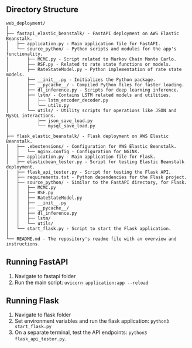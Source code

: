 ## Directory Structure

```
web_deployment/
│
├── fastapi_elastic_beanstalk/ - FastAPI deployment on AWS Elastic Beanstalk.
│   ├── application.py - Main application file for FastAPI.
│   └── source_python/ - Python scripts and modules for the app's functionality.
│       ├── MCMC.py - Script related to Markov Chain Monte Carlo.
│       ├── RSF.py - Related to rate state functions or models.
│       ├── RateStateModel.py - Python implementation of rate state models.
│       ├── __init__.py - Initializes the Python package.
│       ├── __pycache__/ - Compiled Python files for faster loading.
│       ├── dl_inference.py - Scripts for deep learning inference.
│       ├── lstm/ - Contains LSTM related models and utilities.
│       │   ├── lstm_encoder_decoder.py
│       │   └── utils.py
│       └── utils/ - Utility scripts for operations like JSON and MySQL interactions.
│           ├── json_save_load.py
│           └── mysql_save_load.py
│
├── flask_elastic_beanstalk/ - Flask deployment on AWS Elastic Beanstalk.
│   ├── .ebextensions/ - Configuration for AWS Elastic Beanstalk.
│   │   └── nginx.config - Configuration for NGINX.
│   ├── application.py - Main application file for Flask.
│   ├── elasticbean_tester.py - Script for testing Elastic Beanstalk deployment.
│   ├── flask_api_tester.py - Script for testing the Flask API.
│   ├── requirements.txt - Python dependencies for the Flask project.
│   ├── source_python/ - Similar to the FastAPI directory, for Flask.
│   │   ├── MCMC.py
│   │   ├── RSF.py
│   │   ├── RateStateModel.py
│   │   ├── __init__.py
│   │   ├── __pycache__/
│   │   ├── dl_inference.py
│   │   ├── lstm/
│   │   └── utils/
│   └── start_flask.py - Script to start the Flask application.
│
└── README.md - The repository's readme file with an overview and instructions.
```

## Running FastAPI
1. Navigate to fastapi folder
2. Run the main script: `uvicorn application:app --reload`

## Running Flask
1. Navigate to flask folder
2. Set environment variables and run the flask application: `python3 start_flask.py`
3. On a separate terminal, test the API endpoints: `python3 flask_api_tester.py`. 

